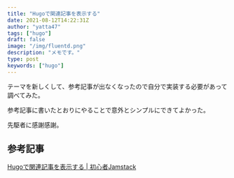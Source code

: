```yaml
---
title: "Hugoで関連記事を表示する"
date: 2021-08-12T14:22:31Z
author: "yatta47"
tags: ["hugo"]
draft: false
image: "/img/fluentd.png"
description: "メモです。"
type: post
keywords: ["hugo"]
---
```


テーマを新しくして、参考記事が出なくなったので自分で実装する必要があって調べてみた。

参考記事に書いたとおりにやることで意外とシンプルにできてよかった。

先駆者に感謝感謝。

## 参考記事

[Hugoで関連記事を表示する | 初心者Jamstack](https://jam.bchari.com/posts/related/)
